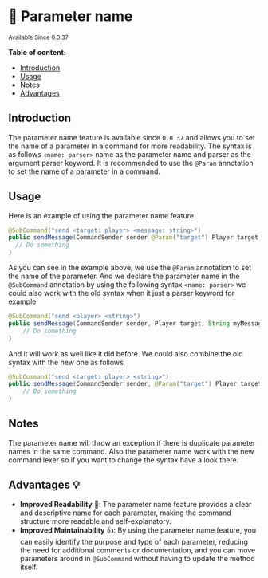 # 📮 Parameter name

<sup>
Available Since 0.0.37
</sup>

**Table of content:**
- [Introduction](#introduction)
- [Usage](#usage)
- [Notes](#notes)
- [Advantages](#advantages)

## Introduction
The parameter name feature is available since `0.0.37` and allows you to set the name of a parameter in a command for more readability.
The syntax is as follows `<name: parser>` name as the parameter name and parser as the argument parser keyword.
It is recommended to use the `@Param` annotation to set the name of a parameter in a command.

## Usage
Here is an example of using the parameter name feature
```java
@SubCommand("send <target: player> <message: string>")
public sendMessage(CommandSender sender @Param("target") Player target, @Param("message") String myMessage) {
  // Do something
}
```
As you can see in the example above, we use the `@Param` annotation to set the name of the parameter.
And we declare the parameter name in the `@SubCommand` annotation by using the following syntax `<name: parser>` we could also work with the old syntax when it just a parser keyword for example
```java
@SubCommand("send <player> <string>")
public sendMessage(CommandSender sender, Player target, String myMessage) {
    // Do something
}
```
And it will work as well like it did before.
We could also combine the old syntax with the new one as follows
```java
@SubCommand("send <target: player> <string>")
public sendMessage(CommandSender sender, @Param("target") Player target, String myMessage) {
    // Do something
}
```

## Notes
The parameter name will throw an exception if there is duplicate parameter names in the same command.
Also the parameter name work with the new command lexer so if you want to change the syntax have a look there.

## Advantages 💡
 - **Improved Readability** 📖: The parameter name feature provides a clear and descriptive name for each parameter, making the command structure more readable and self-explanatory.
 - **Improved Maintainability** 👍: By using the parameter name feature, you can easily identify the purpose and type of each parameter, reducing the need for additional comments or documentation, and you can move parameters around in `@SubCommand` without having to update the method itself.